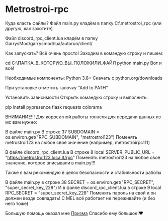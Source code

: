 # Metrostroi-rpc
Куда класть файлы?
Файл main.py кладём в папку C:\metrostroi_rpc (или другую, как захотите)

Файл discord_rpc_client.lua кладём в папку GarrysMod/garrysmod/lua/autorun/client/

Как запускать?
Всё очень просто! Заходим в командую строку и пишем:

cd C:\ПАПКА_В_КОТОРУЮ_ВЫ_ПОЛОЖИЛИ_ФАЙЛ
python main.py
Вот и всё!

Необходимые компоненты:
Python 3.8+
Скачать с python.org/downloads

При установке отметить галочку “Add to PATH”

Установить зависимости
Открыть командую строку и выполнить:

pip install pypresence flask requests colorama

ВНИМАНИЕ!!!
Для корректной работы тоннеля для передачи данных из мс вам нужно:

В файле main.py
В строке 37 SUBDOMAIN = os.environ.get("RPC_SUBDOMAIN", "metrostroi123")
Поменять metrostroi123 на любое своё значение (например, metrostroirpc111)

В файле discord_rpc_client.lua
В строке 8 local SERVER_PUBLIC_URL = "https://metrostroi123.loca.lt/rpc"
Поменять metrostroi123 на любое своё значение, которое вписывали в main.py!!!

Также я вам рекомендую в целях безопасности и стабильности работы

В файле main.py в строке 38 SECRET = os.environ.get("RPC_SECRET", "super_secret_key_228")
И в файле discord_rpc_client.lua в строке 9 local RPC_SECRET = "super_secret_key_228"
Поменять пароль на свой и он должен везде совпадать!
С MEL всё работает не переживайте (и без него тоже)

Большую помощь оказал мне [Призма]([URL](https://github.com/prizmaa)) Спасибо ему большое!❤
